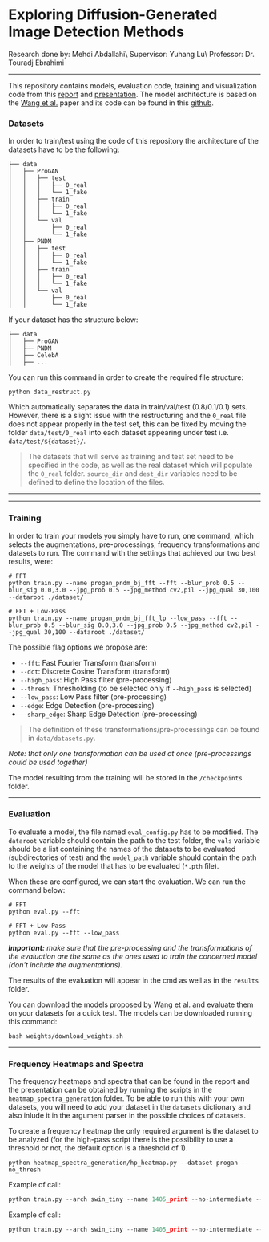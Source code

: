 # Exploring Diffusion-Generated Image Detection Methods

Research done by: Mehdi Abdallahi\\
Supervisor: Yuhang Lu\\
Professor: Dr. Touradj Ebrahimi

---
This repository contains models, evaluation code, training and visualization code from this [report](https://github.com/aristo6253/diffusion-image-detection/blob/main/report.pdf) and [presentation](https://github.com/aristo6253/diffusion-image-detection/blob/main/presentation.pdf). The model architecture is based on the [Wang et al.](https://arxiv.org/pdf/1912.11035.pdf) paper and its code can be found in this [github](https://github.com/peterwang512/CNNDetection).

### Datasets
In order to train/test using the code of this repository the architecture of the datasets have to be the following:

```
├── data
│   ├── ProGAN
│   │   ├── test
│   │   │   ├── 0_real
│   │   │   └── 1_fake
│   │   ├── train
│   │   │   ├── 0_real
│   │   │   └── 1_fake
│   │   └── val
│   │       ├── 0_real
│   │       └── 1_fake
│   ├── PNDM
│   │   ├── test
│   │   │   ├── 0_real
│   │   │   └── 1_fake
│   │   ├── train
│   │   │   ├── 0_real
│   │   │   └── 1_fake
│   │   └── val
│   │       ├── 0_real
│   │       └── 1_fake

```

If your dataset has the structure below:
```
├── data
│   ├── ProGAN
│   ├── PNDM
│   ├── CelebA
│   ├── ...

```

You can run this command in order to create the required file structure:
```
python data_restruct.py
```
Which automatically separates the data in train/val/test (0.8/0.1/0.1) sets. However, there is a slight issue with the restructuring and the `0_real` file does not appear properly in the test set, this can be fixed by moving the folder `data/test/0_real` into each dataset appearing under test i.e. `data/test/${dataset}/`.

> The datasets that will serve as training and test set need to be specified in the code, as well as the real dataset which will populate the `0_real` folder. `source_dir` and `dest_dir` variables need to be defined to define the location of the files.

---


---

### Training

In order to train your models you simply have to run, one command, which selects the augmentations, pre-processings, frequency transformations and datasets to run. The command with the settings that achieved our two best results, were:
```
# FFT
python train.py --name progan_pndm_bj_fft --fft --blur_prob 0.5 --blur_sig 0.0,3.0 --jpg_prob 0.5 --jpg_method cv2,pil --jpg_qual 30,100 --dataroot ./dataset/

# FFT + Low-Pass
python train.py --name progan_pndm_bj_fft_lp --low_pass --fft --blur_prob 0.5 --blur_sig 0.0,3.0 --jpg_prob 0.5 --jpg_method cv2,pil --jpg_qual 30,100 --dataroot ./dataset/
```
The possible flag options we propose are:
- `--fft`: Fast Fourier Transform (transform)
- `--dct`: Discrete Cosine Transform (transform)
- `--high_pass`: High Pass filter (pre-processing)
- `--thresh`: Thresholding (to be selected only if `--high_pass` is selected)
- `--low_pass`: Low Pass filter (pre-processing)
- `--edge`: Edge Detection (pre-processing)
- `--sharp_edge`: Sharp Edge Detection (pre-processing)

> The definition of these transformations/pre-processings can be found in `data/datasets.py`.

*Note: that only one transformation can be used at once (pre-processings could be used together)*

The model resulting from the training will be stored in the `/checkpoints` folder. 

---

### Evaluation 

To evaluate a model, the file named `eval_config.py` has to be modified. The `dataroot` variable should contain the path to the test folder, the `vals` variable should be a list containing the names of the datasets to be evaluated (subdirectories of test) and the `model_path` variable should contain the path to the weights of the model that has to be evaluated (`*.pth` file).

When these are configured, we can start the evaluation. We can run the command below:
```
# FFT
python eval.py --fft

# FFT + Low-Pass
python eval.py --fft --low_pass
```
_**Important:** make sure that the pre-processing and the transformations of the evaluation are the same as the ones used to train the concerned model (don't include the augmentations)._

The results of the evaluation will appear in the cmd as well as in the `results` folder.

You can download the models proposed by Wang et al. and evaluate them on your datasets for a quick test. The models can be downloaded running this command:
```
bash weights/download_weights.sh
```

---
### Frequency Heatmaps and Spectra

The frequency heatmaps and spectra that can be found in the report and the presentation can be obtained by running the scripts in the `heatmap_spectra_generation` folder. To be able to run this with your own datasets, you will need to add your dataset in the `datasets` dictionary and also inlude it in the argument parser in the possible choices of datasets.

To create a frequency heatmap the only required argument is the dataset to be analyzed (for the high-pass script there is the possibility to use a threshold or not, the default option is a threshold of 1).

```
python heatmap_spectra_generation/hp_heatmap.py --dataset progan --no_thresh
```

Example of call:

```python
python train.py --arch swin_tiny --name 1405_print --no-intermediate --batch_size 256 --models real,ProGAN,DDIM
```




Example of call:

```python
python train.py --arch swin_tiny --name 1405_print --no-intermediate --batch_size 256 --models real,ProGAN,DDIM
```
